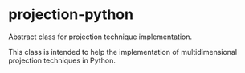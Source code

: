 # projection-python
Abstract class for projection technique implementation.

This class is intended to help the implementation of multidimensional projection techniques in Python.
